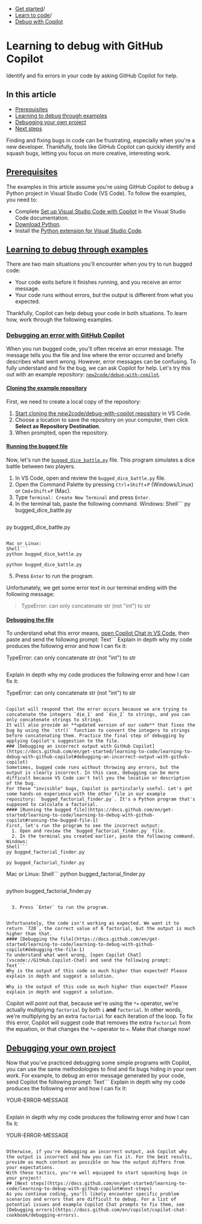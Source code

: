   * [Get started](https://docs.github.com/en/get-started "Get started")/
  * [Learn to code](https://docs.github.com/en/get-started/learning-to-code "Learn to code")/
  * [Debug with Copilot](https://docs.github.com/en/get-started/learning-to-code/learning-to-debug-with-github-copilot "Debug with Copilot")


# Learning to debug with GitHub Copilot
Identify and fix errors in your code by asking GitHub Copilot for help.
## In this article
  * [Prerequisites](https://docs.github.com/en/get-started/learning-to-code/learning-to-debug-with-github-copilot#prerequisites)
  * [Learning to debug through examples](https://docs.github.com/en/get-started/learning-to-code/learning-to-debug-with-github-copilot#learning-to-debug-through-examples)
  * [Debugging your own project](https://docs.github.com/en/get-started/learning-to-code/learning-to-debug-with-github-copilot#debugging-your-own-project)
  * [Next steps](https://docs.github.com/en/get-started/learning-to-code/learning-to-debug-with-github-copilot#next-steps)


Finding and fixing bugs in code can be frustrating, especially when you're a new developer. Thankfully, tools like GitHub Copilot can quickly identify and squash bugs, letting you focus on more creative, interesting work.
## [Prerequisites](https://docs.github.com/en/get-started/learning-to-code/learning-to-debug-with-github-copilot#prerequisites)
The examples in this article assume you're using GitHub Copilot to debug a Python project in Visual Studio Code (VS Code). To follow the examples, you need to:
  * Complete [Set up Visual Studio Code with Copilot](https://code.visualstudio.com/docs/copilot/setup-simplified) in the Visual Studio Code documentation.
  * [Download Python](https://www.python.org/downloads/).
  * Install the [Python extension for Visual Studio Code](https://marketplace.visualstudio.com/items?itemName=ms-python.python).


## [Learning to debug through examples](https://docs.github.com/en/get-started/learning-to-code/learning-to-debug-with-github-copilot#learning-to-debug-through-examples)
There are two main situations you'll encounter when you try to run bugged code:
  * Your code exits before it finishes running, and you receive an error message.
  * Your code runs without errors, but the output is different from what you expected.


Thankfully, Copilot can help debug your code in both situations. To learn how, work through the following examples.
### [Debugging an error with GitHub Copilot](https://docs.github.com/en/get-started/learning-to-code/learning-to-debug-with-github-copilot#debugging-an-error-with-github-copilot)
When you run bugged code, you'll often receive an error message. The message tells you the file and line where the error occurred and briefly describes what went wrong. However, error messages can be confusing. To fully understand and fix the bug, we can ask Copilot for help.
Let's try this out with an example repository: [`new2code/debug-with-copilot`](https://github.com/new2code/debug-with-copilot).
#### [Cloning the example repository](https://docs.github.com/en/get-started/learning-to-code/learning-to-debug-with-github-copilot#cloning-the-example-repository)
First, we need to create a local copy of the repository:
  1. [Start cloning the new2code/debug-with-copilot repository](vscode://vscode.git/clone?url=https://github.com/new2code/debug-with-copilot) in VS Code. 
  2. Choose a location to save the repository on your computer, then click **Select as Repository Destination**.
  3. When prompted, open the repository.


#### [Running the bugged file](https://docs.github.com/en/get-started/learning-to-code/learning-to-debug-with-github-copilot#running-the-bugged-file)
Now, let's run the [`bugged_dice_battle.py`](https://github.com/new2code/debug-with-copilot/blob/main/bugged_dice_battle.py) file. This program simulates a dice battle between two players.
  1. In VS Code, open and review the `bugged_dice_battle.py` file.
  2. Open the Command Palette by pressing `Ctrl`+`Shift`+`P` (Windows/Linux) or `Cmd`+`Shift`+`P` (Mac).
  3. Type `Terminal: Create New Terminal` and press `Enter`.
  4. In the terminal tab, paste the following command.
Windows:
Shell```
py bugged_dice_battle.py

```
```
py bugged_dice_battle.py

```

Mac or Linux:
Shell```
python bugged_dice_battle.py

```
```
python bugged_dice_battle.py

```

  5. Press `Enter` to run the program.


Unfortunately, we get some error text in our terminal ending with the following message:
> TypeError: can only concatenate str (not "int") to str
#### [Debugging the file](https://docs.github.com/en/get-started/learning-to-code/learning-to-debug-with-github-copilot#debugging-the-file)
To understand what this error means, [open Copilot Chat in VS Code](vscode://GitHub.Copilot-Chat), then paste and send the following prompt: 
Text```
Explain in depth why my code produces the following error and how I can fix it:

TypeError: can only concatenate str (not "int") to str

```
```
Explain in depth why my code produces the following error and how I can fix it:

TypeError: can only concatenate str (not "int") to str

```

Copilot will respond that the error occurs because we are trying to concatenate the integers `die_1` and `die_2` to strings, and you can only concatenate strings to strings.
It will also provide an **updated version of our code** that fixes the bug by using the `str()` function to convert the integers to strings before concatenating them. Practice the final step of debugging by applying Copilot's suggestion to the file.
### [Debugging an incorrect output with GitHub Copilot](https://docs.github.com/en/get-started/learning-to-code/learning-to-debug-with-github-copilot#debugging-an-incorrect-output-with-github-copilot)
Sometimes, bugged code runs without throwing any errors, but the output is clearly incorrect. In this case, debugging can be more difficult because VS Code can't tell you the location or description of the bug.
For these "invisible" bugs, Copilot is particularly useful. Let's get some hands-on experience with the other file in our example repository: `bugged_factorial_finder.py`. It's a Python program that's supposed to calculate a factorial.
#### [Running the bugged file](https://docs.github.com/en/get-started/learning-to-code/learning-to-debug-with-github-copilot#running-the-bugged-file-1)
First, let's run the program to see the incorrect output:
  1. Open and review the `bugged_factorial_finder.py` file.
  2. In the terminal you created earlier, paste the following command. Windows:
Shell```
py bugged_factorial_finder.py

```
```
py bugged_factorial_finder.py

```

Mac or Linux:
Shell```
python bugged_factorial_finder.py

```
```
python bugged_factorial_finder.py

```

  3. Press `Enter` to run the program.


Unfortunately, the code isn't working as expected. We want it to return `720`, the correct value of 6 factorial, but the output is much higher than that.
#### [Debugging the file](https://docs.github.com/en/get-started/learning-to-code/learning-to-debug-with-github-copilot#debugging-the-file-1)
To understand what went wrong, [open Copilot Chat](vscode://GitHub.Copilot-Chat) and send the following prompt: 
Text```
Why is the output of this code so much higher than expected? Please explain in depth and suggest a solution.

```
```
Why is the output of this code so much higher than expected? Please explain in depth and suggest a solution.

```

Copilot will point out that, because we're using the `*=` operator, we're actually multiplying `factorial` by both `i` **and** `factorial`. In other words, we're multiplying by an extra `factorial` for each iteration of the loop.
To fix this error, Copilot will suggest code that removes the extra `factorial` from the equation, or that changes the `*=` operator to `=`. Make that change now!
## [Debugging your own project](https://docs.github.com/en/get-started/learning-to-code/learning-to-debug-with-github-copilot#debugging-your-own-project)
Now that you've practiced debugging some simple programs with Copilot, you can use the same methodologies to find and fix bugs hiding in your own work.
For example, to debug an error message generated by your code, send Copilot the following prompt:
Text```
Explain in depth why my code produces the following error and how I can fix it:

YOUR-ERROR-MESSAGE

```
```
Explain in depth why my code produces the following error and how I can fix it:

YOUR-ERROR-MESSAGE

```

Otherwise, if you're debugging an incorrect output, ask Copilot why the output is incorrect and how you can fix it. For the best results, provide as much context as possible on how the output differs from your expectations.
With these tactics, you're well equipped to start squashing bugs in your project!
## [Next steps](https://docs.github.com/en/get-started/learning-to-code/learning-to-debug-with-github-copilot#next-steps)
As you continue coding, you'll likely encounter specific problem scenarios and errors that are difficult to debug. For a list of potential issues and example Copilot Chat prompts to fix them, see [Debugging errors](https://docs.github.com/en/copilot/copilot-chat-cookbook/debugging-errors).

